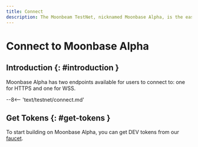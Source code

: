 ```yaml
---
title: Connect
description: The Moonbeam TestNet, nicknamed Moonbase Alpha, is the easiest way to get started with a Polkadot environment. Follow this tutorial to connect to the TestNet.
---
```


# Connect to Moonbase Alpha

## Introduction {: #introduction } 

Moonbase Alpha has two endpoints available for users to connect to: one for HTTPS and one for WSS.

--8<-- 'text/testnet/connect.md'

## Get Tokens {: #get-tokens } 

To start building on Moonbase Alpha, you can get DEV tokens from our [faucet](/getting-started/moonbase/faucet/).
